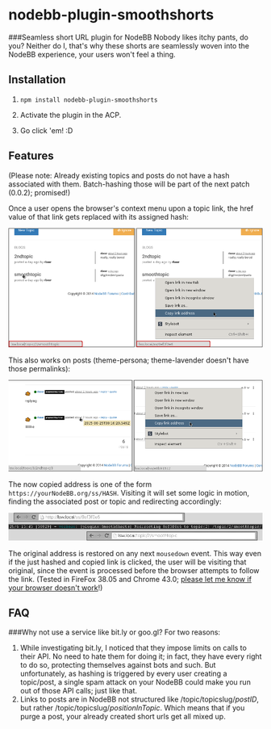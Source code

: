 ﻿# nodebb-plugin-smoothshorts
###Seamless short URL plugin for NodeBB
Nobody likes itchy pants, do you? Neither do I, that's why these shorts are seamlessly woven into the NodeBB experience, your users won't feel a thing.

## Installation
1. `npm install nodebb-plugin-smoothshorts`

2. Activate the plugin in the ACP.

3. Go click 'em! :D

## Features
(Please note: Already existing topics and posts do not have a hash associated with them. Batch-hashing those will be part of the next patch (0.0.2); promised!)

Once a user opens the browser's context menu upon a topic link, the href value of that link gets replaced with its assigned hash:

![SmoothShorts on a topic link](assets/onTopic.png?raw=true "SmoothShorts on a topic link")

This also works on posts (theme-persona; theme-lavender doesn't have those permalinks):

![SmoothShorts on a post link](assets/onPost.png?raw=true "SmoothShorts on a post link")

The now copied address is one of the form `https://yourNodeBB.org/ss/HASH`. Visiting it will set some logic in motion, finding the associated post or topic and redirecting accordingly:

![SmoothShorts resolving a hash](assets/resolving.png?raw=true "SmoothShorts resolving a hash")

The original address is restored on any next `mousedown` event. This way even if the just hashed and copied link is clicked, the user will be visiting that original, since the event is processed before the browser attempts to follow the link. (Tested in FireFox 38.05 and Chrome 43.0; [please let me know if your browser doesn't work](https://github.com/rbeer/nodebb-plugin-smoothshorts/issues "")!)

## FAQ
###Why not use a service like bit.ly or goo.gl?
For two reasons:

1. While investigating bit.ly, I noticed that they impose limits on calls to their API. No need to hate them for doing it; in fact, they have every right to do so, protecting themselves against bots and such. But unfortunately, as hashing is triggered by every user creating a topic/post, a single spam attack on your NodeBB could make you run out of those API calls; just like that.
2. Links to posts are in NodeBB not structured like /topic/topicslug/*postID*, but rather /topic/topicslug/*positionInTopic*. Which means that if you purge a post, your already created short urls get all mixed up.